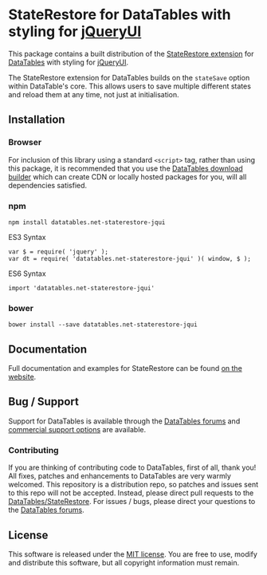 # StateRestore for DataTables with styling for [jQueryUI](http://jqueryui.com/)

This package contains a built distribution of the [StateRestore extension](https://datatables.net/extensions/staterestore) for [DataTables](https://datatables.net/) with styling for [jQueryUI](http://jqueryui.com/).

The StateRestore extension for DataTables builds on the `stateSave` option within DataTable's core. This allows users to save multiple different states and reload them at any time, not just at initialisation.


## Installation

### Browser

For inclusion of this library using a standard `<script>` tag, rather than using this package, it is recommended that you use the [DataTables download builder](//datatables.net/download) which can create CDN or locally hosted packages for you, will all dependencies satisfied.

### npm

```
npm install datatables.net-staterestore-jqui
```

ES3 Syntax
```
var $ = require( 'jquery' );
var dt = require( 'datatables.net-staterestore-jqui' )( window, $ );
```

ES6 Syntax
```
import 'datatables.net-staterestore-jqui'
```

### bower

```
bower install --save datatables.net-staterestore-jqui
```



## Documentation

Full documentation and examples for StateRestore can be found [on the website](https://datatables.net/extensions/staterestore).


## Bug / Support

Support for DataTables is available through the [DataTables forums](//datatables.net/forums) and [commercial support options](//datatables.net/support) are available.


### Contributing

If you are thinking of contributing code to DataTables, first of all, thank you! All fixes, patches and enhancements to DataTables are very warmly welcomed. This repository is a distribution repo, so patches and issues sent to this repo will not be accepted. Instead, please direct pull requests to the [DataTables/StateRestore](http://github.com/DataTables/StateRestore). For issues / bugs, please direct your questions to the [DataTables forums](//datatables.net/forums).


## License

This software is released under the [MIT license](//datatables.net/license). You are free to use, modify and distribute this software, but all copyright information must remain.

